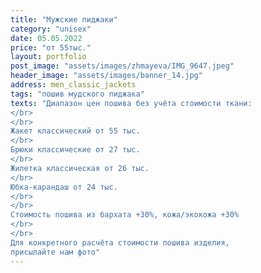 ```yaml
---
title: "Мужские пиджаки"
category: "unisex"
date: 05.05.2022
price: "от 55тыс."
layout: portfolio
post_image: "assets/images/zhmayeva/IMG_9647.jpeg"
header_image: "assets/images/banner_14.jpg"
address: men_classic_jackets
tags: "пошив мудского пиджака"
texts: "Диапазон цен пошива без учёта стоимости ткани:
</br>
</br>
Жакет классический от 55 тыс.
</br>
Брюки классические от 27 тыс.
</br>
Жилетка классическая от 26 тыс.
</br>
Юбка-карандаш от 24 тыс.
</br>
</br>
Стоимость пошива из бархата +30%, кожа/экокожа +30%
</br>
</br>
Для конкретного расчёта стоимости пошива изделия,
присылайте нам фото"
---
```

